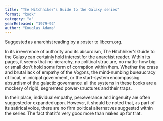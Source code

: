 ```yaml
---
title: "The Hitchhiker's Guide to the Galaxy series"
format: "book"
category: "a"
yearReleased: "1979–92"
author: "Douglas Adams"
---
```


Suggested as anarchist reading by a poster to libcom.org.

In its irreverence of authority and its absurdism, The Hitchhiker's Guide to the Galaxy can certainly hold interest for the anarchist reader. Within its pages, it seems that no hierarchy, no political structure, no matter how big or small don't hold some form of corruption within them. Whether the crass and brutal lack of empathy of the Vogons, the mind-numbing bureaucracy of local, municipal government, or the start-system encompassing absurdism of the galactic governance, all the systems in these books are a mockery of rigid, segmented power-structures and their traps.

In their place, individual empathy, perseverance and ingenuity are often suggested or expanded upon. However, it should be noted that, as part of its satirical voice, there are no firm political alternatives suggested within the series. The fact that it's very good more than makes up for that.
